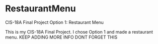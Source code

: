 # RestaurantMenu
CIS-18A Final Project Option 1: Restaurant Menu
<html>
<p>
  This is my CIS-18A Final Project. I chose Option 1 and made a restaurant menu. KEEP ADDING MORE INFO DONT FORGET THIS</p>

</html>
